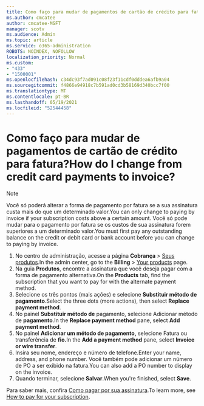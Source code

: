 ```yaml
---
title: Como faço para mudar de pagamentos de cartão de crédito para fatura?
ms.author: cmcatee
author: cmcatee-MSFT
manager: scotv
ms.audience: Admin
ms.topic: article
ms.service: o365-administration
ROBOTS: NOINDEX, NOFOLLOW
localization_priority: Normal
ms.custom:
- "433"
- "1500001"
ms.openlocfilehash: c34dc93f7ad091c08f23f11cdf0dddea6afb9a04
ms.sourcegitcommit: f4866e94918c7b591ad0cd3b58169d340bcc7f00
ms.translationtype: MT
ms.contentlocale: pt-BR
ms.lasthandoff: 05/19/2021
ms.locfileid: "52544458"
---
```

# <a name="how-do-i-change-from-credit-card-payments-to-invoice"></a><span data-ttu-id="f516e-102">Como faço para mudar de pagamentos de cartão de crédito para fatura?</span><span class="sxs-lookup"><span data-stu-id="f516e-102">How do I change from credit card payments to invoice?</span></span>

> [!NOTE]
> <span data-ttu-id="f516e-103">Você só poderá alterar a forma de pagamento por fatura se a sua assinatura custa mais do que um determinado valor.</span><span class="sxs-lookup"><span data-stu-id="f516e-103">You can only change to paying by invoice if your subscription costs above a certain amount.</span></span> <span data-ttu-id="f516e-104">Você só pode mudar para o pagamento por fatura se os custos de sua assinatura forem superiores a um determinado valor.</span><span class="sxs-lookup"><span data-stu-id="f516e-104">You must first pay any outstanding balance on the credit or debit card or bank account before you can change to paying by invoice.</span></span>

1. <span data-ttu-id="f516e-105">No centro de administração, acesse a página **Cobrança** > [Seus produtos](https://go.microsoft.com/fwlink/p/?linkid=842054).</span><span class="sxs-lookup"><span data-stu-id="f516e-105">In the admin center, go to the **Billing** > [Your products](https://go.microsoft.com/fwlink/p/?linkid=842054) page.</span></span>
2. <span data-ttu-id="f516e-106">Na guia **Produtos**, encontre a assinatura que você deseja pagar com a forma de pagamento alternativa.</span><span class="sxs-lookup"><span data-stu-id="f516e-106">On the **Products** tab, find the subscription that you want to pay for with the alternate payment method.</span></span>
3. <span data-ttu-id="f516e-107">Selecione os três pontos (mais ações) e selecione **Substituir método de pagamento**.</span><span class="sxs-lookup"><span data-stu-id="f516e-107">Select the three dots (more actions), then select **Replace payment method**.</span></span>
4. <span data-ttu-id="f516e-108">No painel **Substituir método de** pagamento, selecione Adicionar método de **pagamento**.</span><span class="sxs-lookup"><span data-stu-id="f516e-108">In the **Replace payment method** pane, select **Add payment method**.</span></span>
5. <span data-ttu-id="f516e-109">No painel **Adicionar um método de pagamento,** selecione Fatura ou transferência de **fio.**</span><span class="sxs-lookup"><span data-stu-id="f516e-109">In the **Add a payment method** pane, select **Invoice or wire transfer**.</span></span>
6. <span data-ttu-id="f516e-110">Insira seu nome, endereço e número de telefone.</span><span class="sxs-lookup"><span data-stu-id="f516e-110">Enter your name, address, and phone number.</span></span> <span data-ttu-id="f516e-111">Você também pode adicionar um número de PO a ser exibido na fatura.</span><span class="sxs-lookup"><span data-stu-id="f516e-111">You can also add a PO number to display on the invoice.</span></span>
7. <span data-ttu-id="f516e-112">Quando terminar, selecione **Salvar**.</span><span class="sxs-lookup"><span data-stu-id="f516e-112">When you're finished, select **Save**.</span></span>

<span data-ttu-id="f516e-113">Para saber mais, confira [Como pagar por sua assinatura](/microsoft-365/commerce/billing-and-payments/pay-for-your-subscription).</span><span class="sxs-lookup"><span data-stu-id="f516e-113">To learn more, see [How to pay for your subscription](/microsoft-365/commerce/billing-and-payments/pay-for-your-subscription).</span></span>